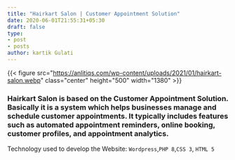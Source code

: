```yaml
---
title: "Hairkart Salon | Customer Appointment Solution"
date: 2020-06-01T21:55:31+05:30
draft: false
type:
- post
- posts
author: kartik Gulati 
---
```


{{< figure src="https://anlitiqs.com/wp-content/uploads/2021/01/hairkart-salon.webp"  class="center" height="500" width="1380" >}}

### Hairkart Salon is based on the Customer Appointment Solution. Basically it is a system which helps businesses manage and schedule customer appointments. It typically includes features such as automated appointment reminders, online booking, customer profiles, and appointment analytics.


Technology used to develop the Website: ```Wordpress```,```PHP 8```,```CSS 3```, ```HTML 5```
